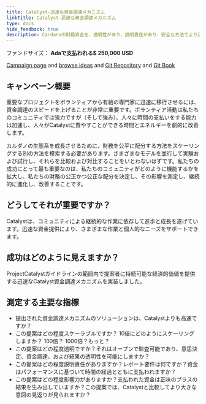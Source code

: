 ```yaml
---
title: Catalyst-迅速な資金調達メカニズム
linkTitle: Catalyst-迅速な資金調達メカニズム
type: docs
hide_feedback: true
description: Cardanoの財務資金を、透明性があり、説明責任があり、安全な方法でより迅速に分配するにはどうすればよいでしょうか。
---
```


ファンドサイズ： **Adaで支払われる$ 250,000 USD**

[Campaign page](https://cardano.ideascale.com/a/campaign-home/26236) and [browse ideas](https://cardano.ideascale.com/a/ideas/top/campaign-filter/byids/campaigns/26236/stage/unspecified) and [Git Repository](https://github.com/Catalyst-Challenges/F7-Rapid-Funding-Mechanisms) and [Git Book](https://quality-assurance-dao.gitbook.io/catalyst-fund-7-challenges/fund-7/catalyst-rapid-funding-mechanisms)

## キャンペーン概要

重要なプロジェクトをボランティアから有給の専門家に迅速に移行させるには、資金調達のスピードを上げることが非常に重要です。ボランティア活動は私たちのコミュニティでは強力ですが（そして強み）、人々に時間の支払いをする能力は加速し、人々がCatalystに費やすことができる時間とエネルギーを劇的に改善します。

カルダノの生態系を成長させるために、財務を公平に配分する方法をスケーリングする別の方法を模索する必要があります。さまざまなモデルを並行して実験および試行し、それらを比較および対比することをいとわないはずです。私たちの成功にとって最も重要なのは、私たちのコミュニティがどのように機能するかを拡大し、私たちの財務の公正かつ公正な配分を決定し、その影響を測定し、継続的に進化し、改善することです。

## どうしてそれが重要ですか？

Catalystは、コミュニティによる継続的な作業に依存して進歩と成長を遂げています。迅速な資金提供により、さまざまな作業と個人的なニーズをサポートできます。

## 成功はどのように見えますか？

ProjectCatalystガイドラインの範囲内で提案者に持続可能な経済的価値を提供する迅速なCatalyst資金調達メカニズムを実装しました。

## 測定する主要な指標

- 提出された資金調達メカニズムのソリューションは、Catalystよりも高速ですか？
- この提案はどの程度スケーラブルですか？ 10倍にどのようにスケーリングしますか？ 100倍？ 1000倍？もっと？
- この提案はどの程度透明ですか？それはオープンで監査可能であり、意思決定、資金調達、および結果の透明性を可能にしますか？
- この提案はどの程度説明責任がありますか？レポート要件は何ですか？資金はパフォーマンスに基づいて時間の経過とともに支払われますか？
- この提案はどの程度影響力がありますか？支払われた資金は正味のプラスの結果を生み出していますか？この提案では、Catalystと比較してより大きな意図の見返りが見られますか？
